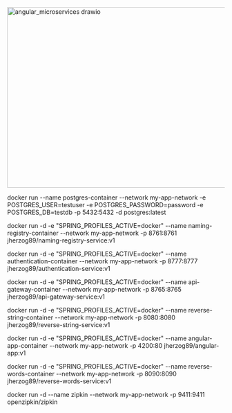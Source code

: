 <img width="690" height="417" alt="angular_microservices drawio" src="https://github.com/user-attachments/assets/b2a30121-c576-451c-8a1c-d946802babdf" />

docker run --name postgres-container --network my-app-network -e POSTGRES_USER=testuser -e POSTGRES_PASSWORD=password -e POSTGRES_DB=testdb -p 5432:5432 -d postgres:latest

docker run -d -e "SPRING_PROFILES_ACTIVE=docker" --name naming-registry-container --network my-app-network -p 8761:8761 jherzog89/naming-registry-service:v1

docker run -d -e "SPRING_PROFILES_ACTIVE=docker" --name authentication-container --network my-app-network -p 8777:8777 jherzog89/authentication-service:v1

docker run -d -e "SPRING_PROFILES_ACTIVE=docker" --name api-gateway-container --network my-app-network -p 8765:8765 jherzog89/api-gateway-service:v1

docker run -d -e "SPRING_PROFILES_ACTIVE=docker" --name reverse-string-container --network my-app-network -p 8080:8080 jherzog89/reverse-string-service:v1

docker run -d -e "SPRING_PROFILES_ACTIVE=docker" --name angular-app-container --network my-app-network -p 4200:80 jherzog89/angular-app:v1

docker run -d -e "SPRING_PROFILES_ACTIVE=docker" --name reverse-words-container --network my-app-network -p 8090:8090 jherzog89/reverse-words-service:v1

docker run -d --name zipkin --network my-app-network -p 9411:9411 openzipkin/zipkin

